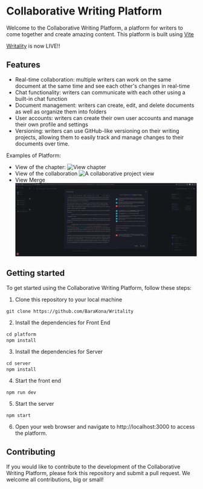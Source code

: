 # Collaborative Writing Platform
Welcome to the Collaborative Writing Platform, a platform for writers to come together and create amazing content. This platform is built using [Vite](https://vitejs.dev/)

[Writality](https://writality.com/) is now LIVE!! 

## Features


- Real-time collaboration: multiple writers can work on the same document at the same time and see each other's changes in real-time
- Chat functionality: writers can communicate with each other using a built-in chat function
- Document management: writers can create, edit, and delete documents as well as organize them into folders
- User accounts: writers can create their own user accounts and manage their own profile and settings
- Versioning: writers can use GitHub-like versioning on their writing projects, allowing them to easily track and manage changes to their documents over time.


Examples of Platform: 
- View of the chapter:
![View chapter](Writality_2.png)
- View of the collaboration
![A collaborative project view](Writality_1.png)
- View Merge
![Merging - Resolving Conflicts](Writality_Merge.png)

## Getting started

To get started using the Collaborative Writing Platform, follow these steps:

1. Clone this repository to your local machine
```
git clone https://github.com/BaraKona/Writality
```
2. Install the dependencies for Front End
```
cd platform
npm install
```
3. Install the dependencies for Server
```
cd server
npm install
```
4. Start the front end
```
npm run dev
```
5. Start the server
```
npm start
```
6. Open your web browser and navigate to http://localhost:3000 to access the platform.

## Contributing

If you would like to contribute to the development of the Collaborative Writing Platform, please fork this repository and submit a pull request. We welcome all contributions, big or small!
